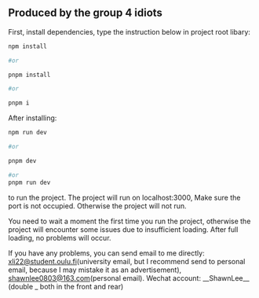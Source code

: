 ## Produced by the group 4 idiots

First, install dependencies, type the instruction below in project root libary:

```bash
npm install

#or

pnpm install

#or

pnpm i
```

After installing:

```bash
npm run dev

#or

pnpm dev

#or
pnpm run dev

```

to run the project. The project will run on localhost:3000, Make sure the port is not occupied. Otherwise the project will not run.

You need to wait a moment the first time you run the project, otherwise the project will encounter some issues due to insufficient loading. After full loading, no problems will occur.

If you have any problems, you can send email to me directly: xli22@student.oulu.fi(university email, but I recommend send to personal email, because I may mistake it as an advertisement),  shawnlee0803@163.com(personal email).
Wechat account: \_\_ShawnLee\_\_ (double _ both in the front and rear)
